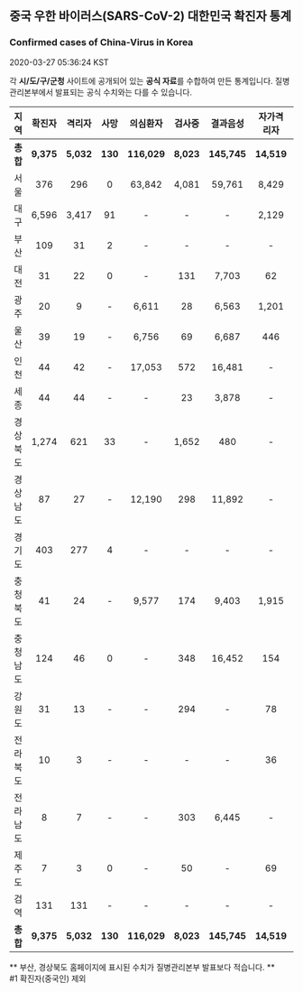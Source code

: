 
## 중국 우한 바이러스(SARS-CoV-2) 대한민국 확진자 통계
### Confirmed cases of China-Virus in Korea
2020-03-27 05:36:24 KST

각 **시/도/구/군청** 사이트에 공개되어 있는 **공식 자료**를 수합하여 만든 통계입니다.
질병관리본부에서 발표되는 공식 수치와는 다를 수 있습니다.


|  지역  | 확진자 |  격리자  |  사망  |  의심환자  |  검사중  |  결과음성  |  자가격리자  |  감시중  |  감시해제  |  퇴원  |
|:------:|:------:|:--------:|:--------:|:----------:|:--------:|:----------------:|:------------:|:--------:|:----------:|:--:|
|**총합**|**9,375**|**5,032**|**130**|**116,029**|**8,023**|**145,745**|**14,519**|**4,345**|**19,413**|**4,157**|
|서울|376|296|0|63,842|4,081|59,761|8,429|2,141|6,288|80|
|대구|6,596|3,417|91|-|-|-|2,129|-|-|3,088|
|부산|109|31|2|-|-|-|-|-|-|76|
|대전|31|22|0|-|131|7,703|62|62|486|9|
|광주|20|9|-|6,611|28|6,563|1,201|92|1,109|11|
|울산|39|19|-|6,756|69|6,687|446|48|398|20|
|인천|44|42|-|17,053|572|16,481|-|-|-|2|
|세종|44|44|-|-|23|3,878|-|-|-|-|
|경상북도|1,274|621|33|-|1,652|480|-|1,697|9,232|564|
|경상남도|87|27|-|12,190|298|11,892|-|-|-|60|
|경기도|403|277|4|-|-|-|-|-|-|122|
|충청북도|41|24|-|9,577|174|9,403|1,915|234|1,681|17|
|충청남도|124|46|0|-|348|16,452|154|-|-|78|
|강원도|31|13|-|-|294|-|78|-|-|18|
|전라북도|10|3|-|-|-|-|36|-|-|7|
|전라남도|8|7|-|-|303|6,445|-|71|219|1|
|제주도|7|3|0|-|50|-|69|-|-|4|
|검역|131|131|-|-|-|-|-|-|-|-|
|**총합**|**9,375**|**5,032**|**130**|**116,029**|**8,023**|**145,745**|**14,519**|**4,345**|**19,413**|**4,157**|


** 부산, 경상북도 홈페이지에 표시된 수치가 질병관리본부 발표보다 적습니다. **<br>
#1 확진자(중국인) 제외
    